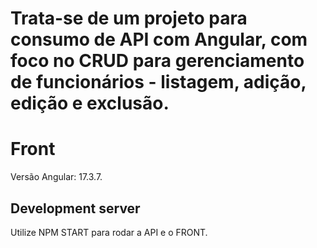 # Trata-se de um projeto para consumo de API com Angular, com foco no CRUD para gerenciamento de funcionários - listagem, adição, edição e exclusão.

# Front

Versão Angular: 17.3.7.

## Development server

Utilize NPM START para rodar a API e o FRONT.

